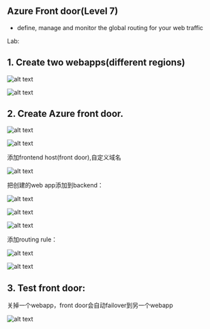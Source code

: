 ## Azure Front door(Level 7)
- define, manage and monitor the global routing for your web traffic

Lab:
## 1. Create two webapps(different regions)

![alt text](image-27.png)

![alt text](image-28.png)

## 2. Create Azure front door.

![alt text](image-29.png)

![alt text](image-30.png)

添加frontend host(front door),自定义域名

![alt text](image-31.png)

把创建的web app添加到backend：

![alt text](image-32.png)

![alt text](image-33.png)

![alt text](image-34.png)

添加routing rule：

![alt text](image-35.png)

![alt text](image-36.png)

## 3. Test front door:

关掉一个webapp，front door会自动failover到另一个webapp

![alt text](image-37.png)